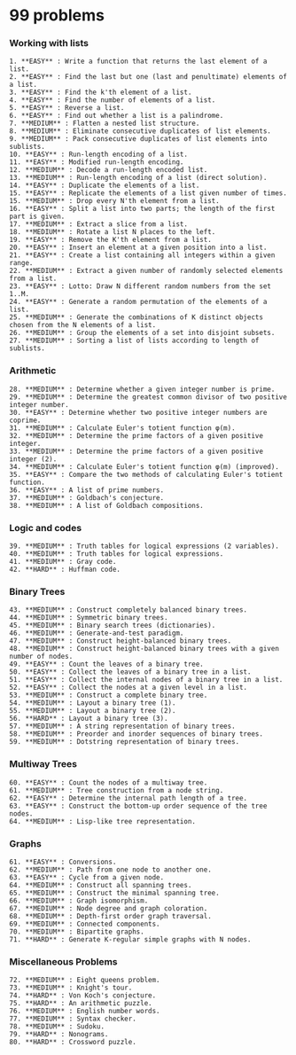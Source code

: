 # 99 problems

### Working with lists
    1. **EASY** : Write a function that returns the last element of a list.
    2. **EASY** : Find the last but one (last and penultimate) elements of a list.
    3. **EASY** : Find the k'th element of a list.
    4. **EASY** : Find the number of elements of a list.
    5. **EASY** : Reverse a list.
    6. **EASY** : Find out whether a list is a palindrome.
    7. **MEDIUM** : Flatten a nested list structure.
    8. **MEDIUM** : Eliminate consecutive duplicates of list elements.
    9. **MEDIUM** : Pack consecutive duplicates of list elements into sublists.
    10. **EASY** : Run-length encoding of a list.
    11. **EASY** : Modified run-length encoding.
    12. **MEDIUM** : Decode a run-length encoded list.
    13. **MEDIUM** : Run-length encoding of a list (direct solution).
    14. **EASY** : Duplicate the elements of a list.
    15. **EASY** : Replicate the elements of a list given number of times.
    15. **MEDIUM** : Drop every N'th element from a list.
    16. **EASY** : Split a list into two parts; the length of the first part is given.
    17. **MEDIUM** : Extract a slice from a list.
    18. **MEDIUM** : Rotate a list N places to the left.
    19. **EASY** : Remove the K'th element from a list.
    20. **EASY** : Insert an element at a given position into a list.
    21. **EASY** : Create a list containing all integers within a given range.
    22. **MEDIUM** : Extract a given number of randomly selected elements from a list.
    23. **EASY** : Lotto: Draw N different random numbers from the set 1..M.
    24. **EASY** : Generate a random permutation of the elements of a list.
    25. **MEDIUM** : Generate the combinations of K distinct objects chosen from the N elements of a list.
    26. **MEDIUM** : Group the elements of a set into disjoint subsets.
    27. **MEDIUM** : Sorting a list of lists according to length of sublists.
### Arithmetic
	28. **MEDIUM** : Determine whether a given integer number is prime.
	29. **MEDIUM** : Determine the greatest common divisor of two positive integer number.
	30. **EASY** : Determine whether two positive integer numbers are coprime.
	31. **MEDIUM** : Calculate Euler's totient function φ(m).
	32. **MEDIUM** : Determine the prime factors of a given positive integer.
	33. **MEDIUM** : Determine the prime factors of a given positive integer (2).
	34. **MEDIUM** : Calculate Euler's totient function φ(m) (improved).
	35. **EASY** : Compare the two methods of calculating Euler's totient function.
	36. **EASY** : A list of prime numbers.
	37. **MEDIUM** : Goldbach's conjecture.
	38. **MEDIUM** : A list of Goldbach compositions.
### Logic and codes
	39. **MEDIUM** : Truth tables for logical expressions (2 variables).
	40. **MEDIUM** : Truth tables for logical expressions.
	41. **MEDIUM** : Gray code.
	42. **HARD** : Huffman code.
### Binary Trees
	43. **MEDIUM** : Construct completely balanced binary trees.
	44. **MEDIUM** : Symmetric binary trees.
	45. **MEDIUM** : Binary search trees (dictionaries).
	46. **MEDIUM** : Generate-and-test paradigm.
	47. **MEDIUM** : Construct height-balanced binary trees.
	48. **MEDIUM** : Construct height-balanced binary trees with a given number of nodes.
	49. **EASY** : Count the leaves of a binary tree.
	50. **EASY** : Collect the leaves of a binary tree in a list.
	51. **EASY** : Collect the internal nodes of a binary tree in a list.
	52. **EASY** : Collect the nodes at a given level in a list.
	53. **MEDIUM** : Construct a complete binary tree.
	54. **MEDIUM** : Layout a binary tree (1).
	55. **MEDIUM** : Layout a binary tree (2).
	56. **HARD** : Layout a binary tree (3).
	57. **MEDIUM** : A string representation of binary trees.
	58. **MEDIUM** : Preorder and inorder sequences of binary trees.
	59. **MEDIUM** : Dotstring representation of binary trees.
### Multiway Trees
	60. **EASY** : Count the nodes of a multiway tree.
	61. **MEDIUM** : Tree construction from a node string.
	62. **EASY** : Determine the internal path length of a tree.
	63. **EASY** : Construct the bottom-up order sequence of the tree nodes.
	64. **MEDIUM** : Lisp-like tree representation. 
### Graphs
	61. **EASY** : Conversions.
	62. **MEDIUM** : Path from one node to another one.
	63. **EASY** : Cycle from a given node.
	64. **MEDIUM** : Construct all spanning trees.
	65. **MEDIUM** : Construct the minimal spanning tree.
	66. **MEDIUM** : Graph isomorphism.
	67. **MEDIUM** : Node degree and graph coloration.
	68. **MEDIUM** : Depth-first order graph traversal.
	69. **MEDIUM** : Connected components.
	70. **MEDIUM** : Bipartite graphs.
	71. **HARD** : Generate K-regular simple graphs with N nodes.
### Miscellaneous Problems
	72. **MEDIUM** : Eight queens problem.
	73. **MEDIUM** : Knight's tour.
	74. **HARD** : Von Koch's conjecture.
	75. **HARD** : An arithmetic puzzle.
	76. **MEDIUM** : English number words.
	77. **MEDIUM** : Syntax checker.
	78. **MEDIUM** : Sudoku.
	79. **HARD** : Nonograms.
	80. **HARD** : Crossword puzzle.

